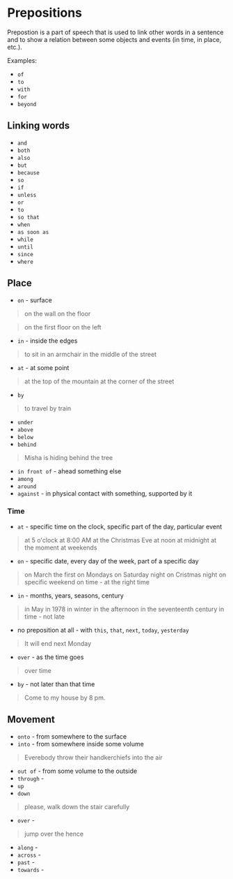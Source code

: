 # Prepositions

Prepostion is a part of speech that is used to link other words in a sentence and to show a relation between some objects and events (in time, in place, etc.).

Examples:
- `of`
- `to`
- `with`
- `for`
- `beyond`

## Linking words
- `and`
- `both`
- `also`
- `but`
- `because`
- `so`
- `if`
- `unless`
- `or`
- `to`
- `so that`
- `when`
- `as soon as`
- `while`
- `until`
- `since`
- `where`


## Place
- `on` - surface
> on the wall
> on the floor

> on the first floor
> on the left
- `in` - inside the edges
> to sit in an armchair
> in the middle of the street
- `at` - at some point
> at the top of the mountain
> at the corner of the street
- `by`
> to travel by train
- `under`
- `above`
- `below`
- `behind`
> Misha is hiding behind the tree
- `in front of` - ahead something else
- `among`
- `around`
- `against` - in physical contact with something, supported by it


### Time
- `at` - specific time on the clock, specific part of the day, particular event
> at 5 o'clock
> at 8:00 AM 
> at the Christmas Eve
> at noon
> at midnight
> at the moment
> at weekends
- `on` - specific date, every day of the week, part of a specific day
> on March the first
> on Mondays
> on Saturday night
> on Cristmas night
> on specific weekend
> on time - at the right time
- `in` - months, years, seasons, century
> in May
> in 1978
> in winter
> in the afternoon
> in the seventeenth century
> in time - not late
- no preposition at all - with `this`, `that`, `next`, `today`, `yesterday`
> It will end next Monday
- `over` - as the time goes
> over time
- `by` - not later than that time
> Come to my house by 8 pm.


## Movement
- `onto` - from somewhere to the surface
- `into` - from somewhere inside some volume
> Everebody throw their handkerchiefs into the air
- `out of` - from some volume to the outside
- `through` - 
- `up`
- `down`
> please, walk down the stair carefully
- `over` - 
> jump over the hence
- `along` - 
- `across` - 
- `past` - 
- `towards` - 
